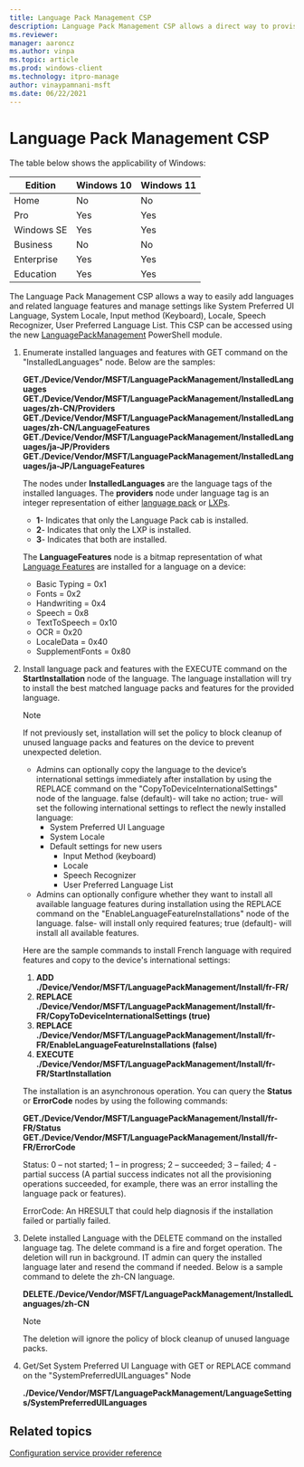 ```yaml
---
title: Language Pack Management CSP
description: Language Pack Management CSP allows a direct way to provision language packs remotely in Windows 10.
ms.reviewer: 
manager: aaroncz
ms.author: vinpa
ms.topic: article
ms.prod: windows-client
ms.technology: itpro-manage
author: vinaypamnani-msft
ms.date: 06/22/2021
---
```


# Language Pack Management CSP

The table below shows the applicability of Windows:

|Edition|Windows 10|Windows 11|
|--- |--- |--- |
|Home|No|No|
|Pro|Yes|Yes|
|Windows SE|Yes|Yes|
|Business|No|No|
|Enterprise|Yes|Yes|
|Education|Yes|Yes|

The Language Pack Management CSP allows a way to easily add languages and related language features and manage settings like System Preferred UI Language, System Locale, Input method (Keyboard), Locale, Speech Recognizer, User Preferred Language List. This CSP can be accessed using the new [LanguagePackManagement](/powershell/module/languagepackmanagement) PowerShell module.

1. Enumerate installed languages and features with GET command on the "InstalledLanguages" node. Below are the samples:

    **GET./Device/Vendor/MSFT/LanguagePackManagement/InstalledLanguages**
    **GET./Device/Vendor/MSFT/LanguagePackManagement/InstalledLanguages/zh-CN/Providers**
    **GET./Device/Vendor/MSFT/LanguagePackManagement/InstalledLanguages/zh-CN/LanguageFeatures**
    **GET./Device/Vendor/MSFT/LanguagePackManagement/InstalledLanguages/ja-JP/Providers**
    **GET./Device/Vendor/MSFT/LanguagePackManagement/InstalledLanguages/ja-JP/LanguageFeatures**

   The nodes under **InstalledLanguages** are the language tags of the installed languages. The **providers** node under language tag is an integer representation of either [language pack](/windows-hardware/manufacture/desktop/available-language-packs-for-windows?view=windows-11&preserve-view=true) or [LXPs](https://www.microsoft.com/store/collections/localexperiencepacks?cat0=devices&rtc=1).

    - **1**- Indicates that only the Language Pack cab is installed.
    - **2**- Indicates that only the LXP is installed.
    - **3**- Indicates that both are installed.

    The **LanguageFeatures** node is a bitmap representation of what [Language Features](/windows-hardware/manufacture/desktop/features-on-demand-language-fod?view=windows-11&preserve-view=true) are installed for a language on a device:

    - Basic Typing = 0x1
    - Fonts = 0x2
    - Handwriting = 0x4
    - Speech = 0x8
    - TextToSpeech = 0x10
    - OCR = 0x20
    - LocaleData = 0x40
    - SupplementFonts = 0x80

2. Install language pack and features with the EXECUTE command on the **StartInstallation** node of the language. The language installation will try to install the best matched language packs and features for the provided language.

    > [!NOTE]
    > If not previously set, installation will set the policy to block cleanup of unused language packs and features on the device to prevent unexpected deletion.

    - Admins can optionally copy the language to the device’s international settings immediately after installation by using the REPLACE command on the "CopyToDeviceInternationalSettings" node of the language. false (default)- will take no action; true- will set the following international settings to reflect the newly installed language:
        - System Preferred UI Language
        - System Locale
        - Default settings for new users
             - Input Method (keyboard)
             - Locale
             - Speech Recognizer
             - User Preferred Language List
    - Admins can optionally configure whether they want to install all available language features during installation using the REPLACE command on the "EnableLanguageFeatureInstallations" node of the language. false- will install only required features; true (default)- will install all available features.

    Here are the sample commands to install French language with required features and copy to the device's international settings:

    1. **ADD ./Device/Vendor/MSFT/LanguagePackManagement/Install/fr-FR/**
    2. **REPLACE ./Device/Vendor/MSFT/LanguagePackManagement/Install/fr-FR/CopyToDeviceInternationalSettings (true)**
    3. **REPLACE ./Device/Vendor/MSFT/LanguagePackManagement/Install/fr-FR/EnableLanguageFeatureInstallations (false)**
    4. **EXECUTE ./Device/Vendor/MSFT/LanguagePackManagement/Install/fr-FR/StartInstallation**

    The installation is an asynchronous operation. You can query the **Status** or **ErrorCode** nodes by using the following commands:

    **GET./Device/Vendor/MSFT/LanguagePackManagement/Install/fr-FR/Status**
    **GET./Device/Vendor/MSFT/LanguagePackManagement/Install/fr-FR/ErrorCode**

    Status: 0 – not started; 1 – in progress; 2 – succeeded; 3 – failed; 4 - partial success (A partial success indicates not all the provisioning operations succeeded, for example, there was an error installing the language pack or features).

    ErrorCode: An HRESULT that could help diagnosis if the installation failed or partially failed.

3. Delete installed Language with the DELETE command on the installed language tag. The delete command is a fire and forget operation. The deletion will run in background. IT admin can query the installed language later and resend the command if needed. Below is a sample command to delete the zh-CN language.

   **DELETE./Device/Vendor/MSFT/LanguagePackManagement/InstalledLanguages/zh-CN**

   > [!NOTE]
   > The deletion will ignore the policy of block cleanup of unused language packs.

4. Get/Set System Preferred UI Language with GET or REPLACE command on the "SystemPreferredUILanguages" Node

   **./Device/Vendor/MSFT/LanguagePackManagement/LanguageSettings/SystemPreferredUILanguages**

## Related topics

[Configuration service provider reference](index.yml)
